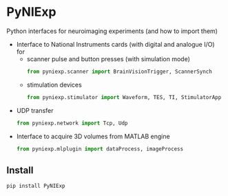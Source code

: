 # PyNIExp
Python interfaces for neuroimaging experiments (and how to import them)
 - Interface to National Instruments cards (with digital and analogue I/O) for 
   - scanner pulse and button presses (with simulation mode)
      ```python
      from pyniexp.scanner import BrainVisionTrigger, ScannerSynch
      ```
   - stimulation devices
      ```python
      from pyniexp.stimulator import Waveform, TES, TI, StimulatorApp
      ```
 - UDP transfer
    ```python
    from pyniexp.network import Tcp, Udp
    ```
 - Interface to acquire 3D volumes from MATLAB engine
    ```python
    from pyniexp.mlplugin import dataProcess, imageProcess
    ```


 ## Install
`pip install PyNIExp`
